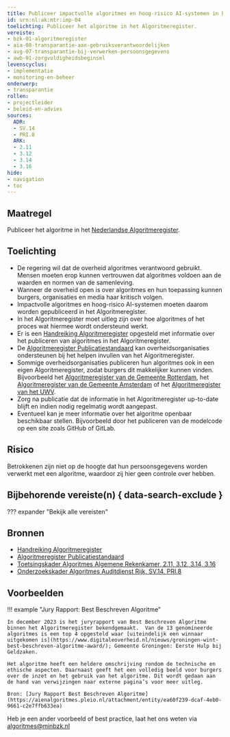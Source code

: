 ```yaml
---
title: Publiceer impactvolle algoritmes en hoog-risico AI-systemen in het Algoritmeregister
id: urn:nl:ak:mtr:imp-04
toelichting: Publiceer het algoritme in het Algoritmeregister.
vereiste:
- bzk-01-algoritmeregister
- aia-08-transparantie-aan-gebruiksverantwoordelijken
- avg-07-transparantie-bij-verwerken-persoonsgegevens
- awb-01-zorgvuldigheidsbeginsel
levenscyclus:
- implementatie
- monitoring-en-beheer
onderwerp:
- transparantie
rollen:
- projectleider
- beleid-en-advies
sources:
  ADR: 
  - SV.14
  - PRI.8
  ARK: 
  - 2.11
  - 3.12
  - 3.14
  - 3.16
hide:
- navigation
- toc
---
```


<!-- tags -->

## Maatregel

Publiceer het algoritme  in het [Nederlandse Algoritmeregister](../hulpmiddelen/algoritmeregister.md).  

## Toelichting
- De regering wil dat de overheid algoritmes verantwoord gebruikt. Mensen moeten erop kunnen vertrouwen dat algoritmes voldoen aan de waarden en normen van de samenleving.
- Wanneer de overheid open is over algoritmes en hun toepassing kunnen burgers, organisaties en media haar kritisch volgen.
- Impactvolle algoritmes en hoog-risico AI-systemen moeten daarom worden gepubliceerd in het Algoritmeregister.
- In het Algoritmeregister moet uitleg zijn over hoe algoritmes of het proces wat hiermee wordt ondersteund werkt.
- Er is een [Handreiking Algoritmeregister](https://www.digitaleoverheid.nl/wp-content/uploads/sites/8/2023/12/Handreiking-Algoritmeregister-versie-1.0.pdf) opgesteld met informatie over het publiceren van algoritmes in het Algoritmeregister.
- De [Algoritmeregister Publicatiestandaard](https://regels.overheid.nl/publicaties/algoritmeregister-publicatiestandaard#:~:text=De%20publicatiestandaard%20is%20gericht%20op,op%20andere%20manier%20te%20organiseren) kan overheidsorganisaties ondersteunen bij het helpen invullen van het Algoritmeregister.
- Sommige overheidsorganisaties publiceren hun algoritmes ook in een eigen Algoritmeregister, zodat burgers dit makkelijker kunnen vinden. Bijvoorbeeld het [Algoritmeregister van de Gemeente Rotterdam](https://algoritmeregister.rotterdam.nl/p/Onzealgoritmes), het [Algoritmeregister van de Gemeente Amsterdam](https://algoritmeregister.amsterdam.nl/) of het [Algoritmeregister van het UWV](https://www.uwv.nl/nl/over-uwv/organisatie/algoritmeregister-uwv). 
- Zorg na publicatie dat de informatie in het Algoritmeregister up-to-date blijft en indien nodig regelmatig wordt aangepast. 
- Eventueel kan je meer informatie over het algoritme openbaar beschikbaar stellen. Bijvoorbeeld door het publiceren van de modelcode op een site zoals GitHub of GitLab. 

## Risico
Betrokkenen zijn niet op de hoogte dat hun persoonsgegevens worden verwerkt met een algoritme, waardoor zij hier geen controle over hebben. 

## Bijbehorende vereiste(n) { data-search-exclude }
??? expander "Bekijk alle vereisten"
    <!-- list_vereisten_on_maatregelen_page -->

## Bronnen
- [Handreiking Algoritmeregister](https://www.digitaleoverheid.nl/wp-content/uploads/sites/8/2023/12/Handreiking-Algoritmeregister-versie-1.0.pdf)
- [Algoritmeregister Publicatiestandaard](https://regels.overheid.nl/publicaties/algoritmeregister-publicatiestandaard#:~:text=De%20publicatiestandaard%20is%20gericht%20op,op%20andere%20manier%20te%20organiseren.)
- [Toetsingskader Algoritmes Algemene Rekenkamer, 2.11, 3.12, 3.14, 3.16](https://www.rekenkamer.nl/onderwerpen/algoritmes/documenten/publicaties/2024/05/15/het-toetsingskader-aan-de-slag) 
- [Onderzoekskader Algoritmes Auditdienst Rijk, SV.14, PRI.8](https://www.rijksoverheid.nl/documenten/rapporten/2023/07/11/onderzoekskader-algoritmes-adr-2023) 


## Voorbeelden
!!! example "Jury Rapport: Best Beschreven Algoritme"
 
    In december 2023 is het juryrapport van Best Beschreven Algoritme binnen het Algoritmeregister bekendgemaakt.  Van de 13 genomineerde algoritmes is een top 4 opgesteld waar [uiteindelijk een winnaar uitgekomen is](https://www.digitaleoverheid.nl/nieuws/groningen-wint-best-beschreven-algoritme-award/); Gemeente Groningen: Eerste Hulp bij Geldzaken. 
    
    Het algoritme heeft een heldere omschrijving rondom de technische en ethische aspecten. Daarnaast geeft het een volledig beeld voor burgers over de inzet en het gebruik van het algoritme. Dit wordt gedaan aan de hand van verwijzingen naar externe pagina’s voor meer uitleg.
           
    Bron: [Jury Rapport Best Beschreven Algoritme](https://aienalgoritmes.pleio.nl/attachment/entity/ea60f239-dcaf-4eb0-9661-c2e7ffb633ea)

Heb je een ander voorbeeld of best practice, laat het ons weten via [algoritmes@minbzk.nl](mailto:algoritmes@minbzk.nl) 
